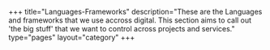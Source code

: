 +++
title="Languages-Frameworks"
description="These are the Languages and frameworks that we use accross digital. This section aims to call out 'the big stuff' that we want to control across projects and services."
type="pages"
layout="category"
+++